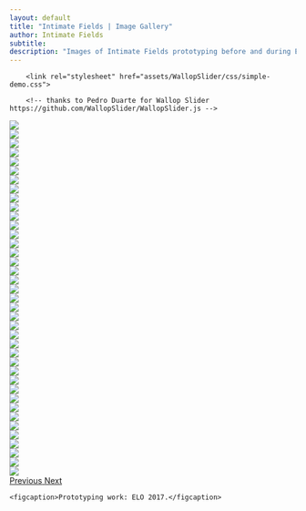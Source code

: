 ```yaml
---
layout: default
title: "Intimate Fields | Image Gallery"
author: Intimate Fields
subtitle: 
description: "Images of Intimate Fields prototyping before and during ELO 2017"
---    
```

 		<link rel="stylesheet" href="assets/WallopSlider/css/simple-demo.css">

		<!-- thanks to Pedro Duarte for Wallop Slider https://github.com/WallopSlider/WallopSlider.js -->
        

<div id="carousel-example-generic" class="carousel slide" data-ride="carousel">


  <!-- Wrapper for slides -->
  <div class="carousel-inner" role="listbox">
    <div class="item active"><img src="img/01.jpg" class="img-responsive center-block"><div class="carousel-caption"></div></div>
    <div class="item"><img src="img/02.jpg" class="img-responsive center-block"><div class="carousel-caption"></div></div>
    <div class="item"><img src="img/03.jpg" class="img-responsive center-block"><div class="carousel-caption"></div></div>
    <div class="item"><img src="img/04.jpg" class="img-responsive center-block"><div class="carousel-caption"></div></div>
    <div class="item"><img src="img/05.jpg" class="img-responsive center-block"><div class="carousel-caption"></div></div>
    <div class="item"><img src="img/06.jpg" class="img-responsive center-block"><div class="carousel-caption"></div></div>
    <div class="item"><img src="img/07.jpg" class="img-responsive center-block"><div class="carousel-caption"></div></div>
    <div class="item"><img src="img/08.jpg" class="img-responsive center-block"><div class="carousel-caption"></div></div>
    <div class="item"><img src="img/09.jpg" class="img-responsive center-block"><div class="carousel-caption"></div></div>
    <div class="item"><img src="img/10.jpg" class="img-responsive center-block"><div class="carousel-caption"></div></div>
    <div class="item"><img src="img/11.jpg" class="img-responsive center-block"><div class="carousel-caption"></div></div>
    <div class="item"><img src="img/12.jpg" class="img-responsive center-block"><div class="carousel-caption"></div></div>
    <div class="item"><img src="img/13.jpg" class="img-responsive center-block"><div class="carousel-caption"></div></div>
    <div class="item"><img src="img/14.jpg" class="img-responsive center-block"><div class="carousel-caption"></div></div>
    <div class="item"><img src="img/15.jpg" class="img-responsive center-block"><div class="carousel-caption"></div></div>
    <div class="item"><img src="img/16.jpg" class="img-responsive center-block"><div class="carousel-caption"></div></div>
    <div class="item"><img src="img/17.jpg" class="img-responsive center-block"><div class="carousel-caption"></div></div>
    <div class="item"><img src="img/18.jpg" class="img-responsive center-block"><div class="carousel-caption"></div></div>
    <div class="item"><img src="img/19.jpg" class="img-responsive center-block"><div class="carousel-caption"></div></div>
    <div class="item"><img src="img/20.jpg" class="img-responsive center-block"><div class="carousel-caption"></div></div>    
    <div class="item"><img src="img/21.jpg" class="img-responsive center-block"><div class="carousel-caption"></div></div> 
    <div class="item"><img src="img/22.jpg" class="img-responsive center-block"><div class="carousel-caption"></div></div> 
    <div class="item"><img src="img/23.jpg" class="img-responsive center-block"><div class="carousel-caption"></div></div> 
    <div class="item"><img src="img/24.jpg" class="img-responsive center-block"><div class="carousel-caption"></div></div> 
    <div class="item"><img src="img/25.jpg" class="img-responsive center-block"><div class="carousel-caption"></div></div> 
    <div class="item"><img src="img/p1.jpg" class="img-responsive center-block"><div class="carousel-caption"></div></div>
    <div class="item"><img src="img/p2.jpg" class="img-responsive center-block"><div class="carousel-caption"></div></div>
    <div class="item"><img src="img/p3.jpg" class="img-responsive center-block"><div class="carousel-caption"></div></div>
    <div class="item"><img src="img/p4.jpg" class="img-responsive center-block"><div class="carousel-caption"></div></div>
    <div class="item"><img src="img/p5.jpg" class="img-responsive center-block"><div class="carousel-caption"></div></div>
    <div class="item"><img src="img/p6.jpg" class="img-responsive center-block"><div class="carousel-caption"></div></div>
    <div class="item"><img src="img/p7.jpg" class="img-responsive center-block"><div class="carousel-caption"></div></div>
    <div class="item"><img src="img/p8.jpg" class="img-responsive center-block"><div class="carousel-caption"></div></div>
    <div class="item"><img src="img/p9.jpg" class="img-responsive center-block"><div class="carousel-caption"></div></div>
    <div class="item"><img src="img/p10.jpg" class="img-responsive center-block"><div class="carousel-caption"></div></div>
    <div class="item"><img src="img/p11.jpg" class="img-responsive center-block"><div class="carousel-caption"></div></div>
    <div class="item"><img src="img/p12.jpg" class="img-responsive center-block"><div class="carousel-caption"></div></div>
    <div class="item"><img src="img/p13.jpg" class="img-responsive center-block"><div class="carousel-caption"></div></div>
    <div class="item"><img src="img/p14.jpg" class="img-responsive center-block"><div class="carousel-caption"></div></div></div>

  <!-- Controls -->
  <a class="left carousel-control" href="#carousel-example-generic" role="button" data-slide="prev">
    <span class="glyphicon glyphicon-chevron-left" aria-hidden="true"></span>
    <span class="sr-only">Previous</span>
  </a>
  <a class="right carousel-control" href="#carousel-example-generic" role="button" data-slide="next">
    <span class="glyphicon glyphicon-chevron-right" aria-hidden="true"></span>
    <span class="sr-only">Next</span>
  </a>
</div>

    <figcaption>Prototyping work: ELO 2017.</figcaption>